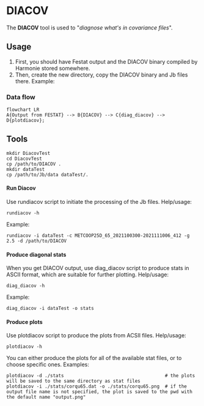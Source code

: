 # DIACOV

The **DIACOV** tool is used to "_diagnose what's in covariance files_".
## Usage
 1. First, you should have Festat output and the DIACOV binary compiled by Harmonie stored somewhere.
 2. Then, create the new directory, copy the DIACOV binary and Jb files there. Example:

### Data flow

```mermaid
flowchart LR
A{Output from FESTAT} --> B{DIACOV} --> C{diag_diacov} --> D{plotdiacov};
```

## Tools
```
mkdir DiacovTest
cd DiacovTest
cp /path/to/DIACOV .
mkdir dataTest
cp /path/to/Jb/data dataTest/.
```
#### Run Diacov
Use rundiacov script to initiate the processing of the Jb files.
Help/usage:
```
rundiacov -h
```

Example:
```
rundiacov -i dataTest -c METCOOP25D_65_2021100300-2021111006_412 -g 2.5 -d /path/to/DIACOV
```

#### Produce diagonal stats
When you get DIACOV output, use diag_diacov script to produce stats in ASCII format, which are suitable for further plotting.
Help/usage:
```
diag_diacov -h
```

Example:
```
diag_diacov -i dataTest -o stats
```

#### Produce plots
Use plotdiacov script to produce the plots from ACSII files.
Help/usage:
```
plotdiacov -h
```

You can either produce the plots for all of the available stat files, or to choose specific ones. Examples:
```
plotdiacov -d ./stats                                     # the plots will be saved to the same directory as stat files
plotdiacov -i ./stats/corqu65.dat -o ./stats/corqu65.png  # if the output file name is not specified, the plot is saved to the pwd with the default name "output.png"
```

